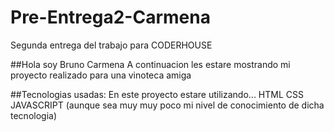 # Pre-Entrega2-Carmena
Segunda entrega del trabajo para CODERHOUSE

##Hola soy Bruno Carmena
A continuacion les estare mostrando mi proyecto realizado para una vinoteca amiga

##Tecnologias usadas:
En este proyecto estare utilizando...
HTML
CSS
JAVASCRIPT (aunque sea muy muy poco mi nivel de conocimiento de dicha tecnologia)
